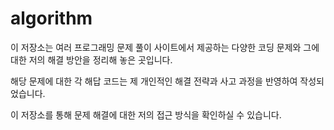 # algorithm

이 저장소는 여러 프로그래밍 문제 풀이 사이트에서 제공하는 다양한 코딩 문제와 그에 대한 저의 해결 방안을 정리해 놓은 곳입니다.

해당 문제에 대한 각 해답 코드는 제 개인적인 해결 전략과 사고 과정을 반영하여 작성되었습니다.

이 저장소를 통해 문제 해결에 대한 저의 접근 방식을 확인하실 수 있습니다.
